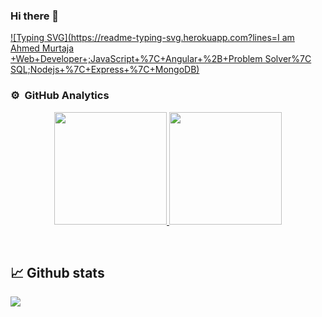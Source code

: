 ### Hi there 👋

<p>
 
[![Typing SVG](https://readme-typing-svg.herokuapp.com?lines=I am Ahmed Murtaja +Web+Developer+;JavaScript+%7C+Angular+%2B+Problem Solver%7C SQL;Nodejs+%7C+Express+%7C+MongoDB)](https://git.io/typing-svg)
 
</P>


<!--
**ahmedmurtaja/ahmedmurtaja** is a ✨ _special_ ✨ repository because its `README.md` (this file) appears on your GitHub profile.

Here are some ideas to get you started:

- 🔭 I’m currently working on ...
- 🌱 I’m currently learning ...
- 👯 I’m looking to collaborate on ...
- 🤔 I’m looking for help with ...
- 💬 Ask me about ...
- 📫 How to reach me: ...
- 😄 Pronouns: ...
- ⚡ Fun fact: ...
-->

<!-- ![Anurag's GitHub stats](https://github-readme-stats.vercel.app/api?username=ahmedmurtaja&count_private=true&theme=dark)  
[![Top Langs](https://github-readme-stats.vercel.app/api/top-langs/?username=ahmedmurtaja&theme=dark)](https://github.com/anuraghazra/github-readme-stats) -->
<h3> ⚙️ &nbsp;GitHub Analytics</h3>
<p align="center">
<a href="https://github.com/ahmedmurtaja">
  <img height="180em" src="https://github-readme-stats.vercel.app/api?username=ahmedmurtaja&show_icons=true&theme=algolia&count_private=true"/>
  <img height="180em" src="https://github-readme-stats.vercel.app/api/top-langs/?username=ahmedmurtaja&layout=compact&langs_count=8&theme=algolia"/>
</a>
</p>
<br/>

## 📈 Github stats

<!-- <details>  -->
<!--   <summary>💻 GitHub Profile Stats</summary> -->

<a href=""><img src="https://activity-graph.herokuapp.com/graph?username=ahmedmurtaja&amp;theme=rogue&amp;bg_color=1F222E&amp;color=F85D7F" /> </a>
<br/>
